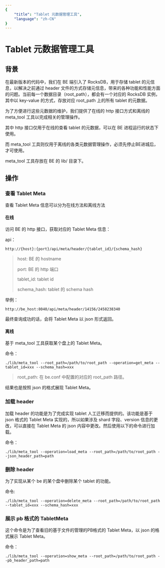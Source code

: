 ```yaml
---
{
    "title": "Tablet 元数据管理工具",
    "language": "zh-CN"
}
---
```


# Tablet 元数据管理工具 

## 背景

在最新版本的代码中，我们在 BE 端引入了 RocksDB，用于存储 tablet 的元信息，以解决之前通过 header 文件的方式存储元信息，带来的各种功能和性能方面的问题。当前每一个数据目录（root\_path），都会有一个对应的 RocksDB 实例，其中以 key-value 的方式，存放对应 root\_path 上的所有 tablet 的元数据。

为了方便进行这些元数据的维护，我们提供了在线的 http 接口方式和离线的 meta\_tool 工具以完成相关的管理操作。

其中 http 接口仅用于在线的查看 tablet 的元数据，可以在 BE 进程运行的状态下使用。

而 meta\_tool 工具则仅用于离线的各类元数据管理操作，必须先停止BE进城后，才可使用。

meta\_tool 工具存放在 BE 的 lib/ 目录下。

## 操作

### 查看 Tablet Meta

查看 Tablet Meta 信息可以分为在线方法和离线方法

#### 在线

访问 BE 的 http 接口，获取对应的 Tablet Meta 信息：

api：

`http://{host}:{port}/api/meta/header/{tablet_id}/{schema_hash}`


> host: BE 的 hostname
> 
> port: BE 的 http 端口
> 
> tablet_id: tablet id
> 
> schema_hash: tablet 的 schema hash

举例：
    
`http://be_host:8040/api/meta/header/14156/2458238340`

最终查询成功的话，会将 Tablet Meta 以 json 形式返回。

#### 离线

基于 meta\_tool 工具获取某个盘上的 Tablet Meta。

命令：

```
./lib/meta_tool --root_path=/path/to/root_path --operation=get_meta --tablet_id=xxx --schema_hash=xxx
```

> root_path: 在 be.conf 中配置的对应的 root_path 路径。

结果也是按照 json 的格式展现 Tablet Meta。

### 加载 header

加载 header 的功能是为了完成实现 tablet 人工迁移而提供的。该功能是基于 json 格式的 Tablet Meta 实现的，所以如果涉及 shard 字段、version 信息的更改，可以直接在 Tablet Meta 的 json 内容中更改。然后使用以下的命令进行加载。

命令：

```
./lib/meta_tool --operation=load_meta --root_path=/path/to/root_path --json_header_path=path
```

### 删除 header

为了实现从某个 be 的某个盘中删除某个 tablet 的功能。

命令:

```
./lib/meta_tool --operation=delete_meta --root_path=/path/to/root_path --tablet_id=xxx --schema_hash=xxx
```

### 展示 pb 格式的 TabletMeta

这个命令是为了查看旧的基于文件的管理的PB格式的 Tablet Meta，以 json 的格式展示 Tablet Meta。

命令：

```
./lib/meta_tool --operation=show_meta --root_path=/path/to/root_path --pb_header_path=path
```


